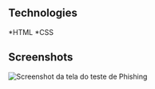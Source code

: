 ## Technologies
*HTML
*CSS

## Screenshots
![Screenshot da tela do teste de Phishing](https://imgur.com/dPfRdK7.png)
